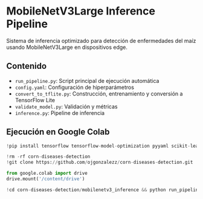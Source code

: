 # MobileNetV3Large Inference Pipeline

Sistema de inferencia optimizado para detección de enfermedades del maíz usando MobileNetV3Large en dispositivos edge.

## Contenido

- `run_pipeline.py`: Script principal de ejecución automática
- `config.yaml`: Configuración de hiperparámetros
- `convert_to_tflite.py`: Construcción, entrenamiento y conversión a TensorFlow Lite
- `validate_model.py`: Validación y métricas
- `inference.py`: Pipeline de inferencia

## Ejecución en Google Colab

```python
!pip install tensorflow tensorflow-model-optimization pyyaml scikit-learn pillow matplotlib seaborn

!rm -rf corn-diseases-detection
!git clone https://github.com/ojgonzalezz/corn-diseases-detection.git

from google.colab import drive
drive.mount('/content/drive')

!cd corn-diseases-detection/mobilenetv3_inference && python run_pipeline.py --data-path /content/drive/MyDrive/corn-diseases-data
```
